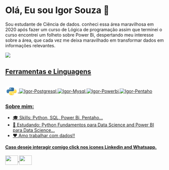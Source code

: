 # Olá, Eu sou Igor Souza 👋

Sou estudante de Ciência de dados. conheci essa área maravilhosa em 2020 após fazer um curso de Lógica de programação assim que terminei o curso encontrei um folheto sobre Power Bi, despertando meu interesse sobre a área, que cada vez me deixa maravilhado em transformar dados em informações relevantes.

</div>
  <a href="https://github.com/IgorSouzaDev">
  <img height="180em" src="https://github-readme-stats.vercel.app/api?username=IgorSouzaDev&show_icons=true&theme=dracula&include_all_commits=true&count_private=true"/>

## Ferramentas e Linguagens
<div style="display: inline_block"><br>
  <img align="center" alt="Igor-Python" height="30" width="40" src="https://raw.githubusercontent.com/devicons/devicon/master/icons/python/python-original.svg">
  <img align="center" alt="Igor-Postgresql" height="30" width="40" src="https://cdn.jsdelivr.net/gh/devicons/devicon/icons/postgresql/postgresql-original.svg">
  <img align="center" alt="Igor-Mysql" height="30" width="40" src=https://cdn.jsdelivr.net/gh/devicons/devicon/icons/mysql/mysql-original-wordmark.svg>
  <img align="center" alt="Igor-Powerbi" height="30" width="40" src="https://upload.wikimedia.org/wikipedia/commons/thumb/c/cf/New_Power_BI_Logo.svg/630px-New_Power_BI_Logo.svg.png">
  <img align="center" alt="Igor-Pentaho" height="30" width="40" src="https://encrypted-tbn0.gstatic.com/images?q=tbn:ANd9GcRXDWkWd4ifNWa01qYuhD-5w_QFNYtKMw3eC71lSLMTYlzLTs5qnJrMxtdn0a5Vi4yv1jcfpUY2xyk&usqp=CAU">

 
 ### Sobre mim:
- 🎓 Skills:  Python, SQL, Power Bi, Pentaho...
- 📖 Estudando: Python Fundamentos para Data Science and Power BI para Data Science...
- ❤️ Amo trabalhar com dados!!
</div>

#### **Caso deseje interagir comigo click nos icones Linkedin and Whatsapp.**
  </a>
 <a href="https://api.whatsapp.com/send?phone=55553193541884&text=Ol%C3%A1%2C%20eu%20vim%20do%20seu%20GitHub" target="_blank">
 <img align="center" src="https://image.flaticon.com/icons/png/128/134/134937.png" height="30" width="40">
  </a> 
  <a href="https://www.linkedin.com/in/igordesouzapaulino" target="_blank">
 <img align="center" src="https://image.flaticon.com/icons/png/128/145/145807.png" height="30" width="40">
